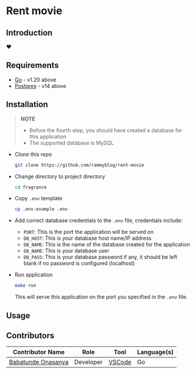 # Rent movie


## Introduction

❤️

## Requirements

* [Go](https://golang.org) -  v1.20 above
* [Postgres](https://mysql.com) - v14 above

## Installation

>**NOTE**</br>
> * Before the fourth step, you should have created a database for this application
> * The supported database is MySQL

* Clone this repo

  ```bash
  git clone https://github.com/rammyblog/rent-movie
  ```

* Change directory to project directory

  ```bash
  cd fragrance
  ```

* Copy `.env` template

  ```bash
  cp .env.example .env
  ```

* Add correct database credentials to the `.env` file, credentials include:
  - `PORT`: This is the port the application will be served on
  - `DB_HOST`: This is your database host name/IP address
  - `DB_NAME`: This is the name of the database created for the application
  - `DB_NAME`: This is your database user
  - `DB_PASS`: This is your database password if any, it should be left blank if no password is configured (localhost)

* Run application

  ```bash
  make run
  ```

  This will serve this application on the port you specified in the `.env` file.

## Usage

## Contributors

|   Contributor Name	| Role  	|  Tool 	| Language(s)  	|
|---	|---	|---	|---	|
|   [Babatunde Onasanya](https://twitter.com/simply_rammy)	|  Developer 	|   [VSCode](https://code.visualstudio.com)	|  Go 	|